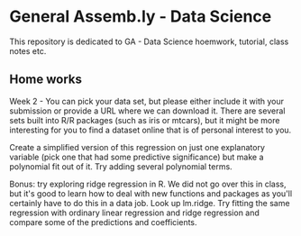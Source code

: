 General Assemb.ly - Data Science 
=================

This repository is dedicated to GA - Data Science hoemwork, tutorial, class notes etc.

Home works
-------

Week 2 - You can pick your data set, but please either include it with your submission or provide a URL where we can download it. There are several sets built into R/R packages (such as iris or mtcars), but it might be more interesting for you to find a dataset online that is of personal interest to you.

Create a simplified version of this regression on just one explanatory variable (pick one that had some predictive significance) but make a polynomial fit out of it. Try adding several polynomial terms.

Bonus: try exploring ridge regression in R. We did not go over this in class, but it's good to learn how to deal with new functions and packages as you'll certainly have to do this in a data job. Look up lm.ridge. Try fitting the same regression with ordinary linear regression and ridge regression and compare some of the predictions and coefficients.